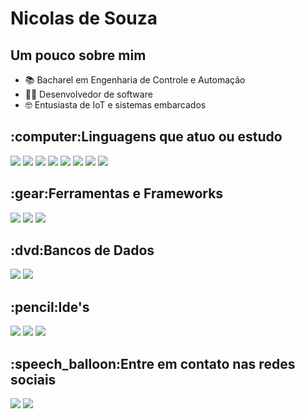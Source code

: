 <h1>Nicolas de Souza</h1> 

<h2>Um pouco sobre mim</h2>

- :books: Bacharel em Engenharia de Controle e Automação  
- :technologist: Desenvolvedor de software
- :nerd_face: Entusiasta de IoT e sistemas embarcados

<h2>:computer:Linguagens que atuo ou estudo</h2>
<p>
  <img src="https://img.shields.io/badge/C-00599C?style=for-the-badge&logo=c&logoColor=white">
  <img src="https://img.shields.io/badge/C%2B%2B-00599C?style=for-the-badge&logo=c%2B%2B&logoColor=white">
  <img src="https://img.shields.io/badge/C%23-239120?style=for-the-badge&logo=c-sharp&logoColor=white"> 
  
  <img src="https://img.shields.io/badge/Python-14354C?style=for-the-badge&logo=python&logoColor=white">
  
  <img src="https://img.shields.io/badge/TypeScript-007ACC?style=for-the-badge&logo=typescript&logoColor=white">
  
  <img src ="https://img.shields.io/badge/JavaScript-323330?style=for-the-badge&logo=javascript&logoColor=F7DF1E">
  <img src="https://img.shields.io/badge/HTML5-E34F26?style=for-the-badge&logo=html5&logoColor=white">
  <img src="https://img.shields.io/badge/CSS3-1572B6?style=for-the-badge&logo=css3&logoColor=white">
  
  
</p>

<h2>:gear:Ferramentas e Frameworks</h2>

<p>

  <img src="https://img.shields.io/badge/.NET-5C2D91?style=for-the-badge&logo=.net&logoColor=white">
  
  <img src="https://img.shields.io/badge/Microsoft_SQL_Server-CC2927?style=for-the-badge&logo=microsoft-sql-server&logoColor=white">
  
  <img src="https://img.shields.io/badge/AngularJS-E23237?style=for-the-badge&logo=angularjs&logoColor=white">
  
  
</p>

<h2>:dvd:Bancos de Dados</h2>
<p>
  <img src="https://img.shields.io/badge/Microsoft_SQL_Server-CC2927?style=for-the-badge&logo=microsoft-sql-server&logoColor=white">
  <img src="https://img.shields.io/badge/mysql-%2300f.svg?style=for-the-badge&logo=mysql&logoColor=white">
  
</p>

<h2>:pencil:Ide's</h2>
<p>
  <img src="https://img.shields.io/badge/Visual%20Studio%20Code-0078d7.svg?style=for-the-badge&logo=visual-studio-code&logoColor=white">
  <img src="https://img.shields.io/badge/Visual%20Studio-5C2D91.svg?style=for-the-badge&logo=visual-studio&logoColor=white">
  <img src="https://img.shields.io/badge/pycharm-143?style=for-the-badge&logo=pycharm&logoColor=black&color=green&labelColor=green">
</p>

<h2>:speech_balloon:Entre em contato nas redes sociais</h2>
  
[<img src="https://img.shields.io/badge/linkedin-%230077B5.svg?style=for-the-badge&logo=linkedin&logoColor=white">](http://www.linkedin.com/in/nicolas-de-souza)
[<img src="https://img.shields.io/badge/Medium-12100E?style=for-the-badge&logo=medium&logoColor=white">](http://medium.com/@nicolas_jsouza)
